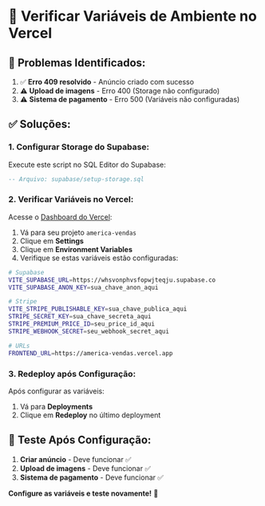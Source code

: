 # 🔧 Verificar Variáveis de Ambiente no Vercel

## 🎯 **Problemas Identificados:**

1. ✅ **Erro 409 resolvido** - Anúncio criado com sucesso
2. ⚠️ **Upload de imagens** - Erro 400 (Storage não configurado)
3. ⚠️ **Sistema de pagamento** - Erro 500 (Variáveis não configuradas)

## ✅ **Soluções:**

### **1. Configurar Storage do Supabase:**
Execute este script no SQL Editor do Supabase:
```sql
-- Arquivo: supabase/setup-storage.sql
```

### **2. Verificar Variáveis no Vercel:**

Acesse o [Dashboard do Vercel](https://vercel.com/dashboard):
1. Vá para seu projeto `america-vendas`
2. Clique em **Settings**
3. Clique em **Environment Variables**
4. Verifique se estas variáveis estão configuradas:

```bash
# Supabase
VITE_SUPABASE_URL=https://whsvonphvsfopwjteqju.supabase.co
VITE_SUPABASE_ANON_KEY=sua_chave_anon_aqui

# Stripe
VITE_STRIPE_PUBLISHABLE_KEY=sua_chave_publica_aqui
STRIPE_SECRET_KEY=sua_chave_secreta_aqui
STRIPE_PREMIUM_PRICE_ID=seu_price_id_aqui
STRIPE_WEBHOOK_SECRET=seu_webhook_secret_aqui

# URLs
FRONTEND_URL=https://america-vendas.vercel.app
```

### **3. Redeploy após Configuração:**
Após configurar as variáveis:
1. Vá para **Deployments**
2. Clique em **Redeploy** no último deployment

## 🎯 **Teste Após Configuração:**

1. **Criar anúncio** - Deve funcionar ✅
2. **Upload de imagens** - Deve funcionar ✅
3. **Sistema de pagamento** - Deve funcionar ✅

**Configure as variáveis e teste novamente!** 🚀 
